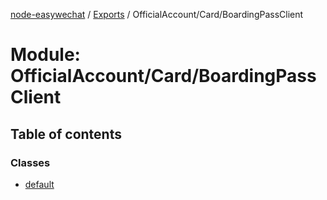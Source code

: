 [node-easywechat](../README.md) / [Exports](../modules.md) / OfficialAccount/Card/BoardingPassClient

# Module: OfficialAccount/Card/BoardingPassClient

## Table of contents

### Classes

- [default](../classes/OfficialAccount_Card_BoardingPassClient.default.md)
